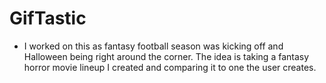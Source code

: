 # GifTastic

* I worked on this as fantasy football season was kicking off and Halloween being right around the corner. The idea is taking a fantasy horror movie lineup I created and comparing it to one the user creates.